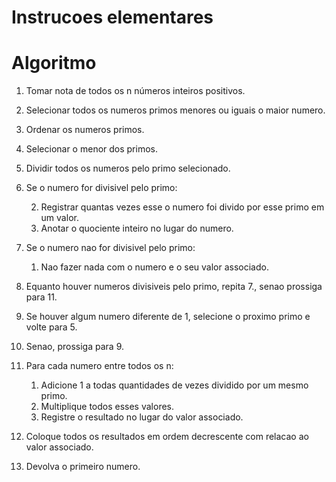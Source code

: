 # Instrucoes elementares

# Algoritmo
1. Tomar nota de todos os n números inteiros positivos.
3. Selecionar todos os numeros primos menores ou iguais o maior numero.
4. Ordenar os numeros primos.
5. Selecionar o menor dos primos.
5. Dividir todos os numeros pelo primo selecionado. 
6. Se o numero for divisivel pelo primo:

    2. Registrar quantas vezes esse o numero foi divido por esse primo em um valor.
    2. Anotar o quociente inteiro no lugar do numero.
1. Se o numero nao for divisivel pelo primo:

    1. Nao fazer nada com o numero e o seu valor associado. 
6. Equanto houver numeros divisiveis pelo primo, repita 7., senao prossiga para 11.
8. Se houver algum numero diferente de 1, selecione o proximo primo e volte para 5.
9. Senao, prossiga para 9.
10. Para cada numero entre todos os n:

    1. Adicione 1 a todas quantidades de vezes dividido por um mesmo primo.
    3. Multiplique todos esses valores.
    2. Registre o resultado no lugar do valor associado.
11. Coloque todos os resultados em ordem decrescente com relacao ao valor associado.
12. Devolva o primeiro numero.
